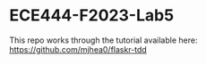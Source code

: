 # ECE444-F2023-Lab5
This repo works through the tutorial available here: https://github.com/mjhea0/flaskr-tdd
